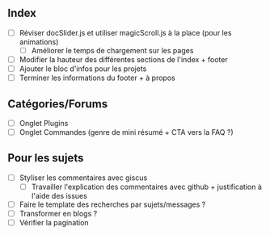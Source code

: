 ## Index

- [ ] Réviser docSlider.js et utiliser magicScroll.js à la place (pour les animations)
  - [ ] Améliorer le temps de chargement sur les pages 
- [ ] Modifier la hauteur des différentes sections de l'index + footer
- [ ] Ajouter le bloc d'infos pour les projets
- [ ] Terminer les informations du footer + à propos

## Catégories/Forums
- [ ] Onglet Plugins
- [ ] Onglet Commandes (genre de mini résumé + CTA vers la FAQ ?)

## Pour les sujets
- [ ] Styliser les commentaires avec giscus
  - [ ] Travailler l'explication des commentaires avec github + justification à l'aide des issues
- [ ] Faire le template des recherches par sujets/messages ?
- [ ] Transformer en blogs ?
- [ ] Vérifier la pagination

